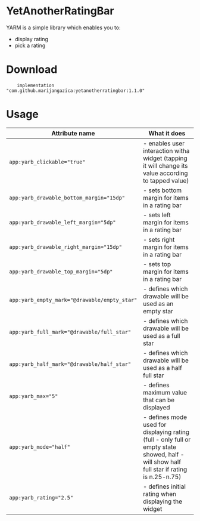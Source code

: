 # YetAnotherRatingBar

YARM is a simple library which enables you to:
  - display rating
  - pick a rating

# Download

`    implementation "com.github.marijangazica:yetanotherratingbar:1.1.0"`

# Usage
|Attribute name|What it does|
|--------------|------------|
|`app:yarb_clickable="true"`|- enables user interaction witha widget (tapping it will change its value according to tapped value)|
|`app:yarb_drawable_bottom_margin="15dp"`|- sets bottom margin for items in a rating bar|
|`app:yarb_drawable_left_margin="5dp"`|- sets left margin for items in a rating bar|
|`app:yarb_drawable_right_margin="15dp"`|- sets right margin for items in a rating bar|
|`app:yarb_drawable_top_margin="5dp"`|- sets top margin for items in a rating bar|
|`app:yarb_empty_mark="@drawable/empty_star"`|- defines which drawable will be used as an empty star|
|`app:yarb_full_mark="@drawable/full_star"`|- defines which drawable will be used as a full star|
|`app:yarb_half_mark="@drawable/half_star"`|- defines which drawable will be used as a half full star|
|`app:yarb_max="5"`|- defines maximum value that can be displayed|
|`app:yarb_mode="half"`|- defines mode used for displaying rating (full - only full or empty state showed, half - will show half full star if rating is n.25-n.75)|
|`app:yarb_rating="2.5"`|- defines initial rating when displaying the widget|
